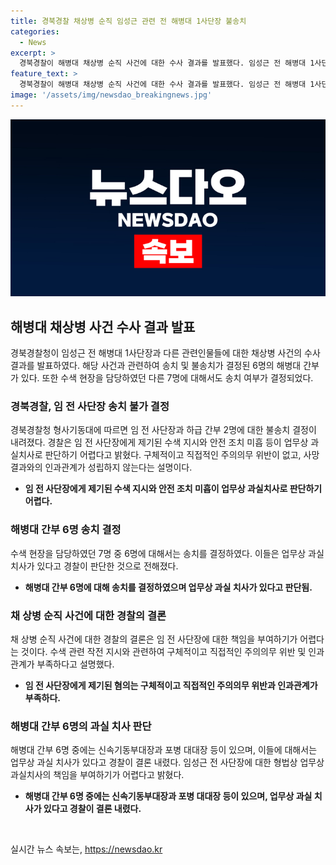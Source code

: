 ```yaml
---
title: 경북경찰 채상병 순직 임성근 관련 전 해병대 1사단장 불송치
categories:
  - News
excerpt: >
  경북경찰이 해병대 채상병 순직 사건에 대한 수사 결과를 발표했다. 임성근 전 해병대 1사단장과 하급 간부 2명은 불송치 결정을 받았으나, 7여단장 등 6명에 대해선 송치를 결정했다. 경찰은 임 전 사단장에게 죄를 인정하기 위해선 직접적인 과실이 있고 사망과의 인과관계가 있어야 한다고 설명했다. 이에 관련자 8명이 모두 업무상 과실치사 혐의가 있다는 결론을 내렸으며, 경북경찰청은 7여단장 등 6명에 대해 신속한 업무상 과실 치사가 있다고 밝혔다.
feature_text: >
  경북경찰이 해병대 채상병 순직 사건에 대한 수사 결과를 발표했다. 임성근 전 해병대 1사단장과 하급 간부 2명은 불송치 결정을 받았으나, 7여단장 등 6명에 대해선 송치를 결정했다. 경찰은 임 전 사단장에게 죄를 인정하기 위해선 직접적인 과실이 있고 사망과의 인과관계가 있어야 한다고 설명했다. 이에 관련자 8명이 모두 업무상 과실치사 혐의가 있다는 결론을 내렸으며, 경북경찰청은 7여단장 등 6명에 대해 신속한 업무상 과실 치사가 있다고 밝혔다.
image: '/assets/img/newsdao_breakingnews.jpg'
---
```


<p><img src="/assets/img/newsdao_breakingnews.jpg" alt="firstkoreanews 속보" /></p>

<h2 data-ke-size="size26">해병대 채상병 사건 수사 결과 발표</h2>

<p data-ke-size="size16">경북경찰청이 임성근 전 해병대 1사단장과 다른 관련인물들에 대한 채상병 사건의 수사 결과를 발표하였다. 해당 사건과 관련하여 송치 및 불송치가 결정된 6명의 해병대 간부가 있다. 또한 수색 현장을 담당하였던 다른 7명에 대해서도 송치 여부가 결정되었다.</p>

<h3>경북경찰, 임 전 사단장 송치 불가 결정</h3>

<p data-ke-size="size16">경북경찰청 형사기동대에 따르면 임 전 사단장과 하급 간부 2명에 대한 불송치 결정이 내려졌다. 경찰은 임 전 사단장에게 제기된 수색 지시와 안전 조치 미흡 등이 업무상 과실치사로 판단하기 어렵다고 밝혔다. 구체적이고 직접적인 주의의무 위반이 없고, 사망 결과와의 인과관계가 성립하지 않는다는 설명이다.</p>

<ul>
  <li><b>임 전 사단장에게 제기된 수색 지시와 안전 조치 미흡이 업무상 과실치사로 판단하기 어렵다.</b></li>
</ul>

<h3>해병대 간부 6명 송치 결정</h3>

<p data-ke-size="size16">수색 현장을 담당하였던 7명 중 6명에 대해서는 송치를 결정하였다. 이들은 업무상 과실 치사가 있다고 경찰이 판단한 것으로 전해졌다.</p>

<ul>
  <li><b>해병대 간부 6명에 대해 송치를 결정하였으며 업무상 과실 치사가 있다고 판단됨.</b></li>
</ul>

<h3>채 상병 순직 사건에 대한 경찰의 결론</h3>

<p data-ke-size="size16">채 상병 순직 사건에 대한 경찰의 결론은 임 전 사단장에 대한 책임을 부여하기가 어렵다는 것이다. 수색 관련 작전 지시와 관련하여 구체적이고 직접적인 주의의무 위반 및 인과관계가 부족하다고 설명했다.</p>

<ul>
  <li><b>임 전 사단장에게 제기된 혐의는 구체적이고 직접적인 주의의무 위반과 인과관계가 부족하다.</b></li>
</ul>

<h3>해병대 간부 6명의 과실 치사 판단</h3>

<p data-ke-size="size16">해병대 간부 6명 중에는 신속기동부대장과 포병 대대장 등이 있으며, 이들에 대해서는 업무상 과실 치사가 있다고 경찰이 결론 내렸다. 임성근 전 사단장에 대한 형법상 업무상과실치사의 책임을 부여하기가 어렵다고 밝혔다.</p>

<ul>
  <li><b>해병대 간부 6명 중에는 신속기동부대장과 포병 대대장 등이 있으며, 업무상 과실 치사가 있다고 경찰이 결론 내렸다.</b></li>
</ul>

<p data-ke-size="size16">&nbsp;</p>
실시간 뉴스 속보는, <a href="https://newsdao.kr" rel="dofollow">https://newsdao.kr</a>


